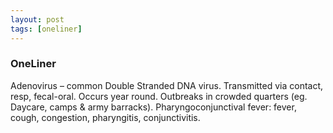 ```yaml
---
layout: post
tags: [oneliner]
---
```



### OneLiner

Adenovirus – common Double Stranded DNA virus. Transmitted via contact, resp, fecal-oral. Occurs year round. Outbreaks in crowded quarters (eg. Daycare, camps & army barracks). Pharyngoconjunctival fever: fever, cough, congestion, pharyngitis, conjunctivitis.
